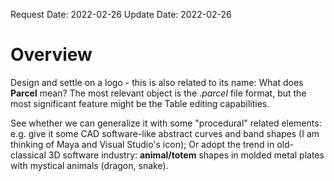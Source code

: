 Request Date: 2022-02-26
Update Date: 2022-02-26

# Overview

Design and settle on a logo - this is also related to its name: What does **Parcel** mean? The most relevant object is the *.parcel* file format, but the most significant feature might be the Table editing capabilities.

See whether we can generalize it with some "procedural" related elements: e.g. give it some CAD software-like abstract curves and band shapes (I am thinking of Maya and Visual Studio's icon); Or adopt the trend in old-classical 3D software industry: **animal/totem** shapes in molded metal plates with mystical animals (dragon, snake).